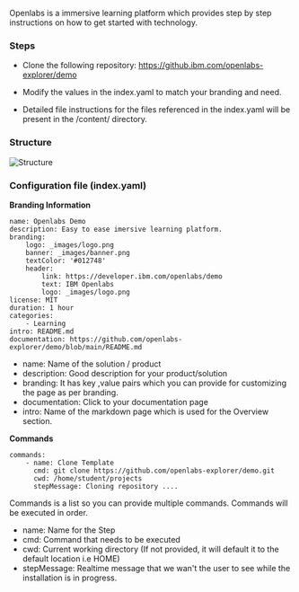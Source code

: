 Openlabs is a immersive learning platform which provides step by step instructions on how to get started with technology.

### Steps

-   Clone the following repository: https://github.ibm.com/openlabs-explorer/demo

-   Modify the values in the index.yaml to match your branding and need.

-   Detailed file instructions for the files referenced in the index.yaml will be present in the /content/ directory.

### Structure

![Structure](../_images/structure.png 'Structure')

### Configuration file (index.yaml)

**Branding Information**

```
name: Openlabs Demo
description: Easy to ease imersive learning platform.
branding:
    logo: _images/logo.png
    banner: _images/banner.png
    textColor: '#012748'
    header:
        link: https://developer.ibm.com/openlabs/demo
        text: IBM Openlabs
        logo: _images/logo.png
license: MIT
duration: 1 hour
categories:
    - Learning
intro: README.md
documentation: https://github.com/openlabs-explorer/demo/blob/main/README.md
```

-   name: Name of the solution / product
-   description: Good description for your product/solution
-   branding: It has key ,value pairs which you can provide for customizing the page as per branding.
-   documentation: Click to your documentation page
-   intro: Name of the markdown page which is used for the Overview section.

**Commands**

```
commands:
    - name: Clone Template
      cmd: git clone https://github.com/openlabs-explorer/demo.git
      cwd: /home/student/projects
      stepMessage: Cloning repository ....
```

Commands is a list so you can provide multiple commands. Commands will be executed in order.

-   name: Name for the Step
-   cmd: Command that needs to be executed
-   cwd: Current working directory (If not provided, it will default it to the default location i.e HOME)
-   stepMessage: Realtime message that we wan't the user to see while the installation is in progress.
